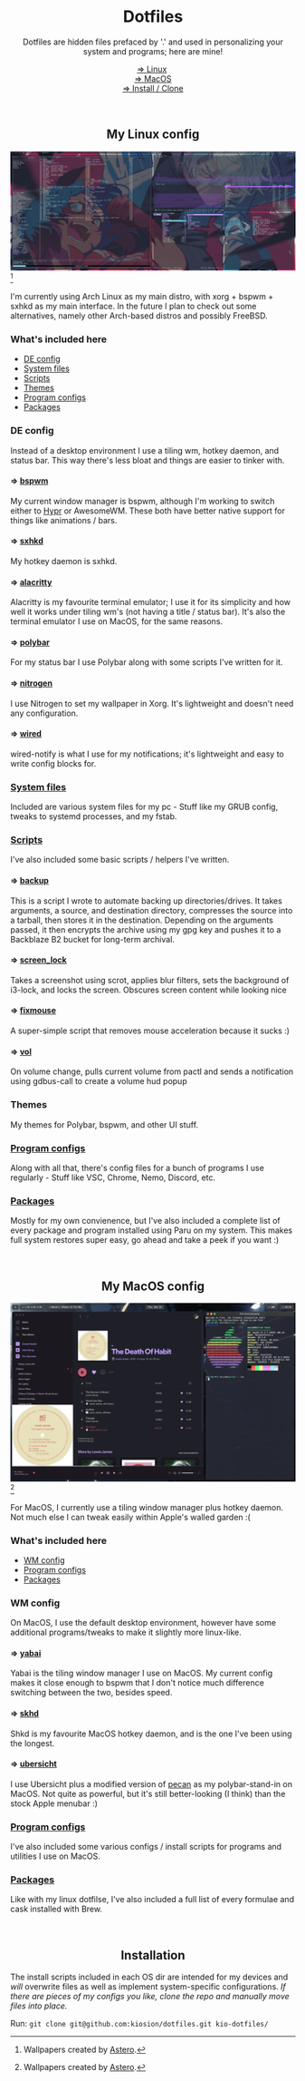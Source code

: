 <div align="center">
  <h1>Dotfiles</h1>
  <p>Dotfiles are hidden files prefaced by '.' and used in personalizing your system and programs; here are mine!</p>
  <p><a href="#my-linux-config">⇒&nbsp;Linux</a>&nbsp; <br><a href="#my-macos-config">⇒&nbsp;MacOS</a> <br><a href="#installation">⇒&nbsp;Install&nbsp;/&nbsp;Clone</a></p>
</div>

<br>
<h2 align="center">My Linux config</h2>

<img src="img/arch.jpg"></img>[^1]

I'm currently using Arch Linux as my main distro, with xorg + bspwm + sxhkd as my main interface. In the future I plan to check out some alternatives, namely other Arch-based distros and possibly FreeBSD.

### What's included here
- [DE config](#de-config)
- [System files](#system-files)
- [Scripts](#scripts)
- [Themes](#themes)
- [Program configs](#program-configs)
- [Packages](#packages)

### DE config
Instead of a desktop environment I use a tiling wm, hotkey daemon, and status bar. This way there's less bloat and things are easier to tinker with. 

#### ⇒ [bspwm](https://github.com/baskerville/bspwm)
My current window manager is bspwm, although I'm working to switch either to [Hypr](https://github.com/vaxerski/Hypr) or AwesomeWM. These both have better native support for things like animations / bars.

#### ⇒ [sxhkd](https://github.com/baskerville/sxhkd)
My hotkey daemon is sxhkd.

#### ⇒ [alacritty](https://github.com/alacritty/alacritty)
Alacritty is my favourite terminal emulator; I use it for its simplicity and how well it works under tiling wm's (not having a title / status bar). It's also the terminal emulator I use on MacOS, for the same reasons.

#### ⇒ [polybar](https://github.com/polybar/polybar)
For my status bar I use Polybar along with some scripts I've written for it.

#### ⇒ [nitrogen](https://github.com/l3ib/nitrogen)
I use Nitrogen to set my wallpaper in Xorg. It's lightweight and doesn't need any configuration.

#### ⇒ [wired](https://github.com/Toqozz/wired-notify)
wired-notify is what I use for my notifications; it's lightweight and easy to write config blocks for.

### [System files](https://github.com/kiosion/dotfiles/blob/master/.arch/)
Included are various system files for my pc - Stuff like my GRUB config, tweaks to systemd processes, and my fstab.

### [Scripts](https://github.com/kiosion/dotfiles/blob/master/scripts/)
I've also included some basic scripts / helpers I've written.

#### ⇒ [backup](https://github.com/kiosion/dotfiles/blob/master/scripts/backup.sh)
This is a script I wrote to automate backing up directories/drives. It takes arguments, a source, and destination directory, compresses the source into a tarball, then stores it in the destination. Depending on the arguments passed, it then encrypts the archive using my gpg key and pushes it to a Backblaze B2 bucket for long-term archival.

#### ⇒ [screen_lock](https://github.com/kiosion/dotfiles/blob/master/scripts/screen_lock.sh)
Takes a screenshot using scrot, applies blur filters, sets the background of i3-lock, and locks the screen. Obscures screen content while looking nice

#### ⇒ [fixmouse](https://github.com/kiosion/dotfiles/blob/master/scripts/fixmouse.sh)
A super-simple script that removes mouse acceleration because it sucks :)

#### ⇒ [vol](https://github.com/kiosion/dotfiles/blob/master/scripts/vol.sh)
On volume change, pulls current volume from pactl and sends a notification using gdbus-call to create a volume hud popup

### Themes
My themes for Polybar, bspwm, and other UI stuff.

### [Program configs](https://github.com/kiosion/dotfiles/blob/master/.config/)
Along with all that, there's config files for a bunch of programs I use regularly - Stuff like VSC, Chrome, Nemo, Discord, etc.

### [Packages](https://github.com/kiosion/dotfiles/blob/master/.pkgs/paru/)
Mostly for my own convienence, but I've also included a complete list of every package and program installed using Paru on my system. This makes full system restores super easy, go ahead and take a peek if you want :)

<br>
<h2 align="center">My MacOS config</h2>

<img src="img/macos.png"></img>[^1]

For MacOS, I currently use a tiling window manager plus hotkey daemon. Not much else I can tweak easily within Apple's walled garden :(

### What's included here
- [WM config](#wm-config)
- [Program configs](#program-configs-1)
- [Packages](#packages-1)

### WM config
On MacOS, I use the default desktop environment, however have some additional programs/tweaks to make it slightly more linux-like.

#### ⇒ [yabai](https://github.com/koekeishiya/yabai)
Yabai is the tiling window manager I use on MacOS. My current config makes it close enough to bspwm that I don't notice much difference switching between the two, besides speed.

#### ⇒ [skhd](https://github.com/koekeishiya/skhd)
Shkd is my favourite MacOS hotkey daemon, and is the one I've been using the longest.

#### ⇒ [ubersicht](http://tracesof.net/uebersicht/)
I use Ubersicht plus a modified version of [pecan](https://github.com/zzzeyez/Pecan) as my polybar-stand-in on MacOS. Not quite as powerful, but it's still better-looking (I think) than the stock Apple menubar :)

### [Program configs](https://github.com/kiosion/dotfiles/blob/master/.macos/.config/)
I've also included some various configs / install scripts for programs and utilities I use on MacOS.

### [Packages](https://github.com/kiosion/dotfiles/blob/master/.pkgs/brew/)
Like with my linux dotfilse, I've also included a full list of every formulae and cask installed with Brew.

<br>
<h2 align="center">Installation</h2>

The install scripts included in each OS dir are intended for my devices and *will* overwrite files as well as implement system-specific configurations. *If there are pieces of my configs you like, clone the repo and manually move files into place.*

Run: `git clone git@github.com:kiosion/dotfiles.git kio-dotfiles/`


[^1]: Wallpapers created by [Astero](https://www.artstation.com/pranetoid).

